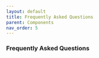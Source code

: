 ```yaml
---
layout: default
title: Frequently Asked Questions
parent: Components
nav_order: 5
---
```


### Frequently Asked Questions